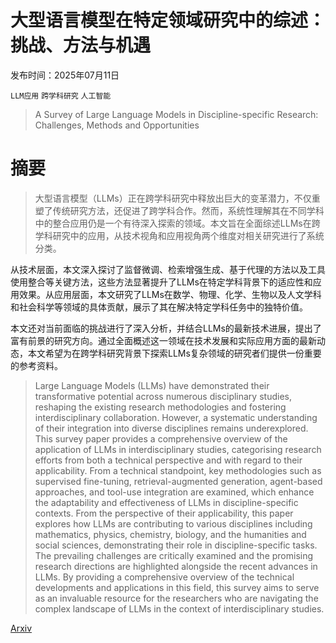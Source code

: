 # 大型语言模型在特定领域研究中的综述：挑战、方法与机遇

发布时间：2025年07月11日

`LLM应用` `跨学科研究` `人工智能`

> A Survey of Large Language Models in Discipline-specific Research: Challenges, Methods and Opportunities

# 摘要

> 大型语言模型（LLMs）正在跨学科研究中释放出巨大的变革潜力，不仅重塑了传统研究方法，还促进了跨学科合作。然而，系统性理解其在不同学科中的整合应用仍是一个有待深入探索的领域。本文旨在全面综述LLMs在跨学科研究中的应用，从技术视角和应用视角两个维度对相关研究进行了系统分类。

从技术层面，本文深入探讨了监督微调、检索增强生成、基于代理的方法以及工具使用整合等关键方法，这些方法显著提升了LLMs在特定学科背景下的适应性和应用效果。从应用层面，本文研究了LLMs在数学、物理、化学、生物以及人文学科和社会科学等领域的具体贡献，展示了其在解决特定学科任务中的独特价值。

本文还对当前面临的挑战进行了深入分析，并结合LLMs的最新技术进展，提出了富有前景的研究方向。通过全面概述这一领域在技术发展和实际应用方面的最新动态，本文希望为在跨学科研究背景下探索LLMs复杂领域的研究者们提供一份重要的参考资料。


> Large Language Models (LLMs) have demonstrated their transformative potential across numerous disciplinary studies, reshaping the existing research methodologies and fostering interdisciplinary collaboration. However, a systematic understanding of their integration into diverse disciplines remains underexplored. This survey paper provides a comprehensive overview of the application of LLMs in interdisciplinary studies, categorising research efforts from both a technical perspective and with regard to their applicability. From a technical standpoint, key methodologies such as supervised fine-tuning, retrieval-augmented generation, agent-based approaches, and tool-use integration are examined, which enhance the adaptability and effectiveness of LLMs in discipline-specific contexts. From the perspective of their applicability, this paper explores how LLMs are contributing to various disciplines including mathematics, physics, chemistry, biology, and the humanities and social sciences, demonstrating their role in discipline-specific tasks. The prevailing challenges are critically examined and the promising research directions are highlighted alongside the recent advances in LLMs. By providing a comprehensive overview of the technical developments and applications in this field, this survey aims to serve as an invaluable resource for the researchers who are navigating the complex landscape of LLMs in the context of interdisciplinary studies.

[Arxiv](https://arxiv.org/abs/2507.08425)